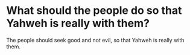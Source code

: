 # What should the people do so that Yahweh is really with them?

The people should seek good and not evil, so that Yahweh is really with them.

